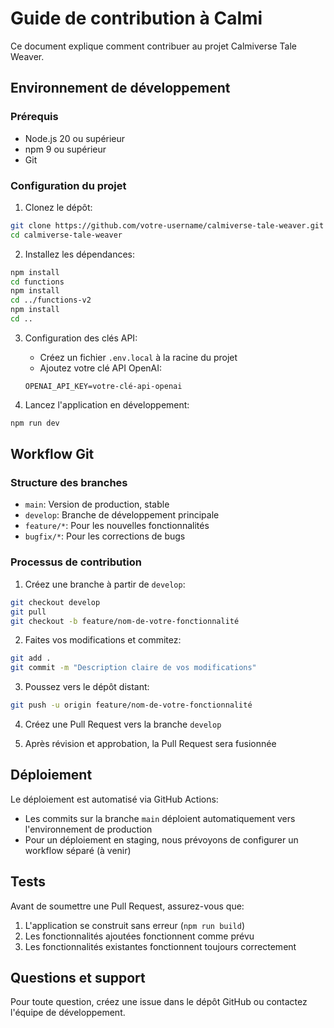 
# Guide de contribution à Calmi

Ce document explique comment contribuer au projet Calmiverse Tale Weaver.

## Environnement de développement

### Prérequis
- Node.js 20 ou supérieur
- npm 9 ou supérieur
- Git

### Configuration du projet

1. Clonez le dépôt:
```bash
git clone https://github.com/votre-username/calmiverse-tale-weaver.git
cd calmiverse-tale-weaver
```

2. Installez les dépendances:
```bash
npm install
cd functions
npm install
cd ../functions-v2
npm install
cd ..
```

3. Configuration des clés API:
   - Créez un fichier `.env.local` à la racine du projet
   - Ajoutez votre clé API OpenAI:
   ```
   OPENAI_API_KEY=votre-clé-api-openai
   ```

4. Lancez l'application en développement:
```bash
npm run dev
```

## Workflow Git

### Structure des branches

- `main`: Version de production, stable
- `develop`: Branche de développement principale
- `feature/*`: Pour les nouvelles fonctionnalités
- `bugfix/*`: Pour les corrections de bugs

### Processus de contribution

1. Créez une branche à partir de `develop`:
```bash
git checkout develop
git pull
git checkout -b feature/nom-de-votre-fonctionnalité
```

2. Faites vos modifications et commitez:
```bash
git add .
git commit -m "Description claire de vos modifications"
```

3. Poussez vers le dépôt distant:
```bash
git push -u origin feature/nom-de-votre-fonctionnalité
```

4. Créez une Pull Request vers la branche `develop`

5. Après révision et approbation, la Pull Request sera fusionnée

## Déploiement

Le déploiement est automatisé via GitHub Actions:

- Les commits sur la branche `main` déploient automatiquement vers l'environnement de production
- Pour un déploiement en staging, nous prévoyons de configurer un workflow séparé (à venir)

## Tests

Avant de soumettre une Pull Request, assurez-vous que:

1. L'application se construit sans erreur (`npm run build`)
2. Les fonctionnalités ajoutées fonctionnent comme prévu
3. Les fonctionnalités existantes fonctionnent toujours correctement

## Questions et support

Pour toute question, créez une issue dans le dépôt GitHub ou contactez l'équipe de développement.
